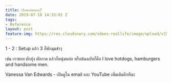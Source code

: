 ```yaml
---
title: เรียนเล่นตลก?
date: 2019-07-18 14:33:01 Z
tags:
- Reference
layout: post
feature-img: https://res.cloudinary.com/sdees-reallife/image/upload/v1555658919/sample_feature_img.png
---
```


1 - 2 : Setup แล้ว 3 ก็หักมุมขำๆ

เช่น เราชอบ ผักบุ้ง ผักกาด แล้วก็หนุ่มหล่อ หรือต้นฉบับก็คือ I love hotdogs, hamburgers and handsome men.

<i class="fa fa-child" style="color:plum"></i>

Vanessa Van Edwards - เปิดดูใน email และ YouTube เพิ่มเติมอีกทีนะ
